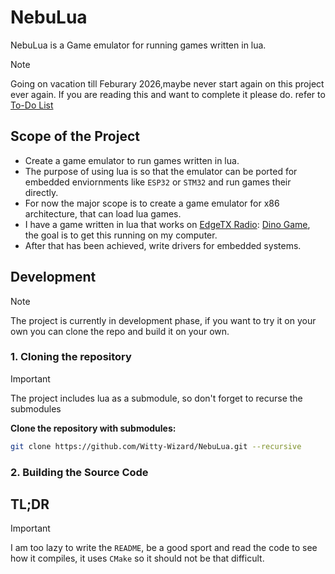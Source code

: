 # NebuLua

NebuLua is a Game emulator for running games written in lua.

> [!NOTE]
> Going on vacation till Feburary 2026,maybe never start again on this project ever again.
> If you are reading this and want to complete it please do. refer to [To-Do List](./TO-DO.md)

## Scope of the Project

- Create a game emulator to run games written in lua.
- The purpose of using lua is so that the emulator can be ported for embedded enviornments like `ESP32` or `STM32` and run games their directly.
- For now the major scope is to create a game emulator for x86 architecture, that can load lua games.
- I have a game written in lua that works on [EdgeTX Radio](https://edgetx.org/): [Dino Game](https://github.com/Witty-Wizard/Dino-Game), the goal is to get this running on my computer.
- After that has been achieved, write drivers for embedded systems.

## Development

> [!Note]
> The project is currently in development phase, if you want to try it on your own you can clone the repo and build it on your own.

### 1. Cloning the repository

> [!IMPORTANT]
> The project includes lua as a submodule, so don't forget to recurse the submodules

**Clone the repository with submodules:**

```sh
git clone https://github.com/Witty-Wizard/NebuLua.git --recursive
```

### 2. Building the Source Code

## TL;DR

> [!IMPORTANT]
> I am too lazy to write the `README`, be a good sport and read the code to see how it compiles, it uses `CMake` so it should not be that difficult.
